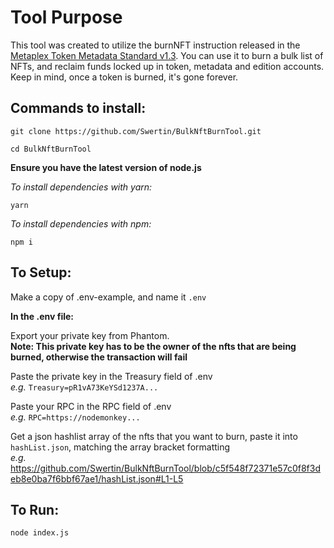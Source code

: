 # Tool Purpose
This tool was created to utilize the burnNFT instruction released in the [Metaplex Token Metadata Standard v1.3](https://docs.metaplex.com/programs/token-metadata/changelog/v1.3). You can use it to burn a bulk list of NFTs, and reclaim funds locked up in token, metadata and edition accounts. Keep in mind, once a token is burned, it's gone forever.

## Commands to install:

`git clone https://github.com/Swertin/BulkNftBurnTool.git`

`cd BulkNftBurnTool`

**Ensure you have the latest version of node.js**

*To install dependencies with yarn:*

`yarn`

*To install dependencies with npm:*

`npm i`


## To Setup:

Make a copy of .env-example, and name it `.env`

**In the .env file:**<br/>

Export your private key from Phantom.
<br/>**Note: This private key has to be the owner of the nfts that are being burned, otherwise the transaction will fail**

Paste the private key in the Treasury field of .env
<br/>*e.g.* `Treasury=pR1vA73KeYSd1237A...`

Paste your RPC in the RPC field of .env
<br/>*e.g.* `RPC=https://nodemonkey...`

Get a json hashlist array of the nfts that you want to burn, paste it into `hashList.json`, matching the array bracket formatting
<br/>*e.g.* https://github.com/Swertin/BulkNftBurnTool/blob/c5f548f72371e57c0f8f3deb8e0ba7f6bbf67ae1/hashList.json#L1-L5


## To Run:

`node index.js`
